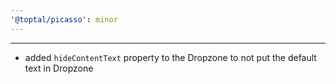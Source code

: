 ```yaml
---
'@toptal/picasso': minor
---
```


---

- added `hideContentText` property to the Dropzone to not put the default text in Dropzone
